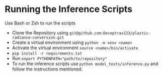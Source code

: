 # Running the Inference Scripts
Use Bash or Zsh to run the scripts
- Clone the Repository using ```git@github.com:Deceptrax123/plastic-radiance-conversion.git ```
 - Create a virtual environment using ```python -m venv <name>```
 - Activate the virtual environment ```source <name>/bin/activate```
 - ```pip install -r requirements.txt```
 - Run ```export PYTHONPATH="path/to/repository"```
 - To run the inference scripts use ```python model_tests/inference.py``` and follow the instructions mentioned.
 